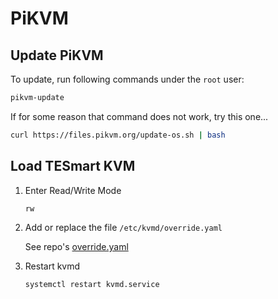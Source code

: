 # PiKVM

## Update PiKVM

To update, run following commands under the `root` user:

```sh
pikvm-update
```

If for some reason that command does not work, try this one...

```sh
curl https://files.pikvm.org/update-os.sh | bash
```

## Load TESmart KVM

1. Enter Read/Write Mode

    ```sh
    rw
    ```

2. Add or replace the file `/etc/kvmd/override.yaml`

    See repo's [override.yaml](./pikvm/override.yaml)
    

3. Restart kvmd
    ```sh
    systemctl restart kvmd.service
    ```

